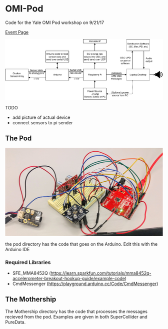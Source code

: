 # OMI-Pod
Code for the Yale OMI Pod workshop on 9/21/17

[Event Page](https://www.facebook.com/events/1058338124303703/)

![diagram of setup](setup_diagram.png)

TODO 

- add picture of actual device
- connect sensors to pi sender


## The Pod

![picture of the poc](pod_pic.jpg)

the pod directory has the code that goes on the Arduino. Edit this with the Arduino IDE

### Required Libraries


- SFE_MMA8452Q (https://learn.sparkfun.com/tutorials/mma8452q-accelerometer-breakout-hookup-guide/example-code)
- CmdMessenger (https://playground.arduino.cc/Code/CmdMessenger)

## The Mothership

The Mothership directory has the code that processes the messages recieved from the pod.
Examples are given in both SuperCollider and PureData.
